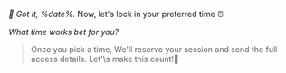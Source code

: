 *🎯 Got it, %date%\.*
Now, let\'s lock in your preferred time ⏰

*What time works bet for you?*

>Once you pick a time\, We\'ll reserve your session and send the full access details\. Let'\s make this count\!🚀